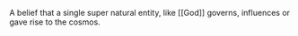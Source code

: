 A belief that a single super natural entity, like [[God]] governs, influences or gave rise to the cosmos.